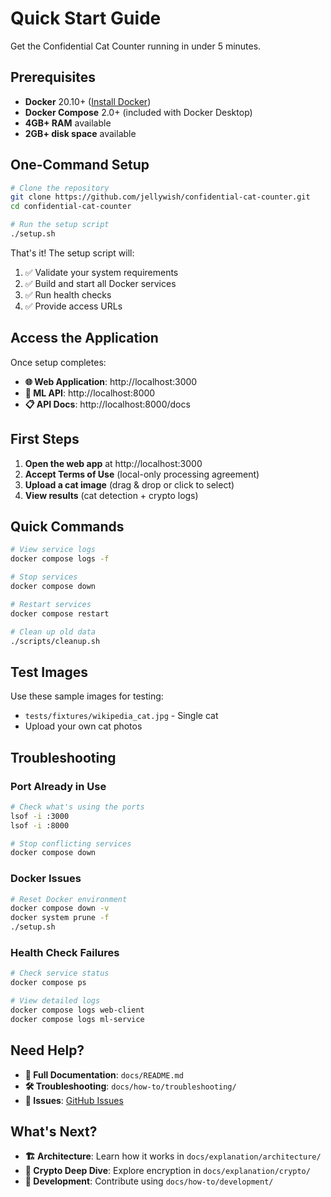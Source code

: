 # Quick Start Guide

Get the Confidential Cat Counter running in under 5 minutes.

## Prerequisites

- **Docker** 20.10+ ([Install Docker](https://docs.docker.com/get-docker/))
- **Docker Compose** 2.0+ (included with Docker Desktop)
- **4GB+ RAM** available
- **2GB+ disk space** available

## One-Command Setup

```bash
# Clone the repository
git clone https://github.com/jellywish/confidential-cat-counter.git
cd confidential-cat-counter

# Run the setup script
./setup.sh
```

That's it! The setup script will:
1. ✅ Validate your system requirements
2. ✅ Build and start all Docker services
3. ✅ Run health checks
4. ✅ Provide access URLs

## Access the Application

Once setup completes:

- **🌐 Web Application**: http://localhost:3000
- **🤖 ML API**: http://localhost:8000
- **📋 API Docs**: http://localhost:8000/docs

## First Steps

1. **Open the web app** at http://localhost:3000
2. **Accept Terms of Use** (local-only processing agreement)
3. **Upload a cat image** (drag & drop or click to select)
4. **View results** (cat detection + crypto logs)

## Quick Commands

```bash
# View service logs
docker compose logs -f

# Stop services
docker compose down

# Restart services
docker compose restart

# Clean up old data
./scripts/cleanup.sh
```

## Test Images

Use these sample images for testing:
- `tests/fixtures/wikipedia_cat.jpg` - Single cat
- Upload your own cat photos

## Troubleshooting

### Port Already in Use
```bash
# Check what's using the ports
lsof -i :3000
lsof -i :8000

# Stop conflicting services
docker compose down
```

### Docker Issues
```bash
# Reset Docker environment
docker compose down -v
docker system prune -f
./setup.sh
```

### Health Check Failures
```bash
# Check service status
docker compose ps

# View detailed logs
docker compose logs web-client
docker compose logs ml-service
```

## Need Help?

- **📖 Full Documentation**: `docs/README.md`
- **🛠️ Troubleshooting**: `docs/how-to/troubleshooting/`
- **🐛 Issues**: [GitHub Issues](https://github.com/jellywish/confidential-cat-counter/issues)

## What's Next?

- **🏗️ Architecture**: Learn how it works in `docs/explanation/architecture/`
- **🔐 Crypto Deep Dive**: Explore encryption in `docs/explanation/crypto/`
- **🚀 Development**: Contribute using `docs/how-to/development/`
